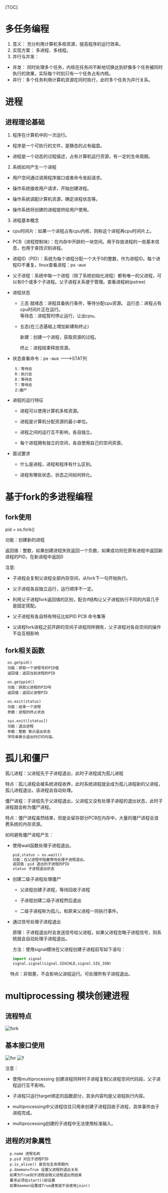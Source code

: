 [TOC]

# 多任务编程

1. 意义： 充分利用计算机多核资源，提高程序的运行效率。
2. 实现方案： 多进程、多线程。
3. 并行与并发：
- 并发： 同时处理多个任务，内核在任务间不断地切换达到好像多个任务被同时执行的效果，实际每个时刻只有一个任务占有内核。
- 并行：多个任务利用计算机资源在同时执行，此时多个任务为并行关系。  

# 进程

## 进程理论基础

1. 程序在计算机中的一次运行。
- 程序是一个可执行的文件，是静态的占有磁盘。

- 进程是一个动态的过程描述，占有计算机运行资源，有一定的生命周期。
2. 系统如何产生一个进程
- 用户空间通过调用程序接口或者命令发起请求。

- 操作系统接收用户请求，开始创建进程。

- 操作系统调配计算机资源，确定进程状态等。

- 操作系统将创建的进程提供给用户使用。
3. 进程基本概念
- cpu时间片：如果一个进程占有cpu内核，则称这个进程再cpu时间片上。

- PCB（进程控制块）：在内存中开辟的一块空间。用于存放进程的一些基本信息，也用于查找识别进程。

- 进程ID（PID）：系统为每个进程分配一个大于0的整数，作为进程ID。每个进程ID不重复。linux查看进程：ps -aux

- 父子进程：系统中每一个进程（除了系统初始化进程）都有唯一的父进程，可以有0个或多个子进程。父子进程关系便于管理。查看进程树(pstree)

- 进程状态
  
  - 三态
    就绪态：进程具备执行条件，等待分配cpu资源。
    运行态：进程占有cpu时间片正在运行。  
    等待态：进程暂时停止运行，让出cpu。
  
  - 五态(在三态基础上增加新建和终止)
    
    新建：创建一个进程，获取资源的过程。  
    
    终止：进程结束释放资源。  

- 状态查看命令：ps -aux  --->STAT列
  
       S：等待态
       R：执行态
       D：等待态
       T：等待态
       Z:僵尸

- 进程的运行特征  
  
  - 进程可以使用计算机多核资源。
  
  - 进程是计算机分配资源的最小单位。
  
  - 进程之间的运行互不影响，各自独立。
  
  - 每个进程拥有独立的空间，各自使用自己的空间资源。

- 面试要求
  
  - 什么是进程，进程和程序有什么区别。
  
  - 进程有哪些状态，状态之间如何转化。

# 基于fork的多进程编程

## fork使用

pid = os.fork()

功能：创建新的进程

返回值：整数，如果创建进程失败返回一个负数，如果成功则在原有进程中返回新进程的PID，在新进程中返回0

注意:  

- 子进程会复制父进程全部内存空间，从fork下一句开始执行。

- 父子进程各自独立运行，运行顺序不一定。

- 利用父子进程fork返回值的区别，配合if结构让父子进程执行不同的内容几乎是固定搭配。

- 父子进程有各自特有特征比如PID PCB 命令集等

- 父进程fork进程之前开辟的空间子进程同样拥有，父子进程对各自空间的操作不会互相影响

## fork相关函数

     os.getpid()
     功能：获取一个进程号的PID值
     返回值：返回当前进程的PID
    
     os.getppid()
     功能：获取父进程的PID号
     返回值：返回父进程PID
    
     os.exit(status)
     功能：结束一个进程
     参数：进程的终止状态
    
     sys.exit([status])
     功能：退出进程
     参数：整数 表示退出状态
     字符串表示退出时打印内容。

# 孤儿和僵尸

孤儿进程：父进程先于子进程退出，此时子进程成为孤儿进程

特点：孤儿进程会被系统进程收养，此时系统进程就会成为孤儿进程新的父进程，孤儿进程退出，该进程会自动处理。

僵尸进程：子进程先于父进程退出，父进程又没有处理子进程的退出状态，此时子进程就会称为僵尸进程。

特点：僵尸进程虽然结束，但是会留存部分PCB在内存中，大量的僵尸进程会浪费系统的内存资源。

如何避免僵尸进程产生：

- 使用wait函数处理子进程退出。
  
  ```python
  pid,status = os.wait()
  功能：在父进程中阻塞等待处理子进程退出。  
  返回值：pid 退出的子进程的PID
  status 子进程退出状态
  ```

- 创建二级子进程处理僵尸
  
  - 父进程创建子进程，等待回收子进程
  
  - 子进程创建二级子进程然后退出
  
  - 二级子进程称为孤儿，和原来父进程一同执行事件。

- 通过信号处理子进程退出
  
  原理：子进程退出时会发送信号给父进程，如果父进程忽略子进程信号，则系统就会自动处理子进程退出。
  
  方法：使用signal模块在父进程创建子进程前写如下语句：
  
  ```python
  import signal
  signal.signal(signal.SIGCHLD,signal.SIG_IGN)
  ```

    特点：非阻塞，不会影响父进程运行。可处理所有子进程退出。

# multiprocessing 模块创建进程

## 流程特点

![fork](./photo/fork.jpg)

## 基本接口使用

![for](./photo/fork2.jpg)
![f](./photo/fork3.jpg)



注意： 

- 使用multiprocessing 创建进程同样时子进程复制父进程空间代码段，父子进程运行互不影响。

- 子进程只运行target绑定的函数部分，其余内容均是父进程执行内容。  
- multiprocessing中父进程往往只用来创建子进程回收子进程，具体事件由子进程完成。  
- multiprocessing创建的子进程中无法使用标准输入。

## 进程的对象属性
      
      p.name 进程名称
      p.pid 对应子进程PID
      p.is_alive() 是否在生命周期内
      p.daemon=True 设置父进程的退出关系
      如果为True则子进程会随父进程退出而结束
      要求必须在start()前设置
      如果daemon设置成True通常就不会使用join()